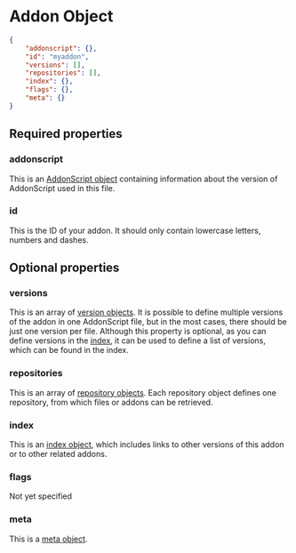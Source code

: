 # Addon Object

``` json
{
    "addonscript": {},
    "id": "myaddon",
    "versions": [],
    "repositories": [],
    "index": {},
    "flags": {},
    "meta": {}
}
```

## Required properties

### addonscript

This is an [AddonScript object](addonscript.md) containing information about the version of AddonScript used in this file.

### id

This is the ID of your addon. It should only contain lowercase letters, numbers and dashes.

## Optional properties

### versions

This is an array of [version objects](version.md). It is possible to define multiple versions of the addon in one AddonScript file,
but in the most cases, there should be just one version per file. Although this property is optional, as you can define versions
in the [index](index.md), it can be used to define a list of versions, which can be found in the index.
 
### repositories

This is an array of [repository objects](repository.md). Each repository object defines one repository, from which files or
addons can be retrieved.

### index

This is an [index object](index.md), which includes links to other versions of this addon or to other related addons.

### flags

Not yet specified

### meta

This is a [meta object](meta.md).
